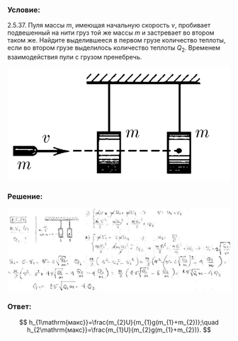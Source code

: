 ###  Условие:

$2.5.37.$ Пуля массы $m$, имеющая начальную скорость $v$, пробивает подвешенный на нити груз той же массы $m$ и застревает во втором таком же. Найдите выделившееся в первом грузе количество теплоты, если во втором грузе выделилось количество теплоты $Q_2$. Временем взаимодействия пули с грузом пренебречь.

![К задаче $2.5.37$|554x283, 40%](../../img/2.5.37/2.5.37.png)

###  Решение:

![|640x237, 67%](../../img/2.5.37/sol.jpg)

###  Ответ:

$$
h_{1\mathrm{макс}}=\frac{m_{2}U}{m_{1}g(m_{1}+m_{2})};\quad h_{2\mathrm{макс}}=\frac{m_{1}U}{m_{2}g(m_{1}+m_{2})}.
$$